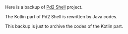 Here is a backup of [Pd2 Shell](https://github.com/pd2-works/psh) project.

The Kotlin part of Pd2 Shell is rewritten by Java codes.

This backup is just to archive the codes of the Kotlin part.
